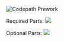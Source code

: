 ![Codepath Prework](https://courses.codepath.org/snippets/ios_university/prework)

Required Parts: ![](https://media.giphy.com/media/mhdMYw1MIGDb3R1oTz/giphy.gif)

Optional Parts: ![](https://media.giphy.com/media/EtsbVwryR12fMrLrBp/giphy.gif)
